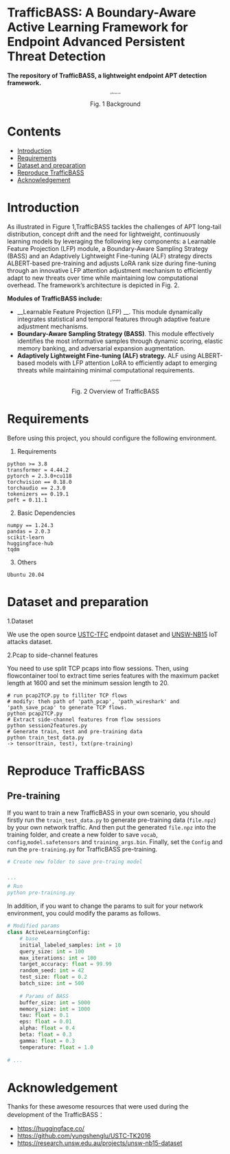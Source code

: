 

# TrafficBASS: A Boundary-Aware Active Learning Framework for Endpoint Advanced Persistent Threat Detection



**The repository of TrafficBASS, a lightweight endpoint APT detection framework.**

<div align="center">
<img src="[https://github.com/AnonymousCodeFiles/TrafficBASS/blob/main/images/Background.png]" alt="Background" style="zoom:25%;" />
</div>  
<p align="center">Fig. 1 Background</p>


# Contents

- [Introduction](#Introduction)
- [Requirements](#Requirements)
- [Dataset and preparation](#Dataset-and-preparation)
- [Reproduce TrafficBASS](#Reproduce-TrafficBASS)
- [Acknowledgement](#Acknowledgement) 

# Introduction  

As illustrated in Figure 1,TrafficBASS tackles the challenges of APT long-tail distribution, concept drift and the need for lightweight, continuously learning models by leveraging the following key components: a Learnable Feature Projection (LFP) module, a Boundary-Aware Sampling Strategy (BASS) and an Adaptively Lightweight Fine-tuning (ALF) strategy directs ALBERT-based pre-training and adjusts LoRA rank size during fine-tuning through an innovative LFP attention adjustment mechanism to efficiently adapt to new threats over time while maintaining low computational overhead. The framework’s architecture is depicted in Fig. 2.

__Modules of TrafficBASS include:__

* __Learnable Feature Projection (LFP) __.
  This module dynamically integrates statistical and temporal features through adaptive feature adjustment mechanisms.
* __Boundary-Aware Sampling Strategy (BASS)__.
  This module effectively identifies the most informative samples through dynamic scoring, elastic memory banking, and adversarial expansion augmentation.
* __Adaptively Lightweight Fine-tuning (ALF) strategy.__
  ALF using ALBERT-based models with LFP attention LoRA to efficiently adapt to emerging threats while maintaining minimal computational requirements.



<div align="center">
<img src="[https://github.com/AnonymousCodeFiles/TrafficBASS/blob/main/images/TrafficBASS.png])" alt="TrafficBASS" style="zoom:25%;" />
</div>  




<p align="center">Fig. 2 Overview of TrafficBASS</p>



# Requirements

Before using this project, you should configure the following environment.  

1. Requirements

```
python >= 3.8
transformer = 4.44.2
pytorch = 2.3.0+cu118 
torchvision == 0.18.0
torchaudio == 2.3.0
tokenizers == 0.19.1
peft = 0.11.1
```

2. Basic Dependencies

```
numpy == 1.24.3
pandas = 2.0.3
scikit-learn
huggingface-hub 
tqdm
```

3. Others

```shell
Ubuntu 20.04
```



# Dataset and preparation

1.Dataset 

We use the open source  [USTC-TFC](https://github.com/yungshenglu/USTC-TK2016 "USTC-TFC")  endpoint dataset and [UNSW-NB15](https://research.unsw.edu.au/projects/unsw-nb15-dataset "UNSW-NB15") IoT attacks dataset.

2.Pcap to side-channel features

You need to use split TCP pcaps into flow sessions. Then, using flowcontainer tool to extract time series features with the maximum packet length at 1600 and set the minimum session length to 20.

```shell
# run pcap2TCP.py to filliter TCP flows
# modify: theh path of 'path_pcap', 'path_wireshark' and 'path_save_pcap' to generate TCP flows.
python pcap2TCP.py
# Extract side-channel features from flow sessions
python session2features.py
# Generate train, test and pre-training data
python train_test_data.py
-> tensor(train, test), txt(pre-training)
```



# Reproduce TrafficBASS

## Pre-training

If you want to train a new TrafficBASS in your own scenario, you should firstly run the `train_test_data.py` to generate pre-training data (`file.npz`) by your own network traffic. And then put the generated `file.npz` into the training folder, and create a new folder to save `vocab`, `config`,`model.safetensors`  and `training_args.bin`. Finally, set the `Config` and run the `pre-training.py` for TrafficBASS pre-training.

```python
# Create new folder to save pre-traing model


'''
# Run
python pre-training.py

```

In addition, if you want to change the params to suit for your network environment, you could modify the params as follows.

```python
# Modified params
class ActiveLearningConfig:
    # base
    initial_labeled_samples: int = 10
    query_size: int = 100
    max_iterations: int = 100
    target_accuracy: float = 99.99
    random_seed: int = 42
    test_size: float = 0.2
    batch_size: int = 500
    
    # Params of BASS
    buffer_size: int = 5000
    memory_size: int = 1000
    tau: float = 0.1
    eps: float = 0.01
    alpha: float = 0.4
    beta: float = 0.3
    gamma: float = 0.3
    temperature: float = 1.0
    
# ...
```





# Acknowledgement

Thanks for these awesome resources that were used during the development of the TrafficBASS：  

* https://huggingface.co/
* https://github.com/yungshenglu/USTC-TK2016
* https://research.unsw.edu.au/projects/unsw-nb15-dataset
